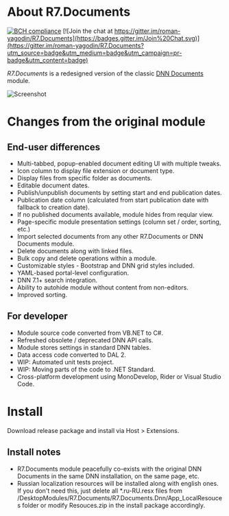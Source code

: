 # About R7.Documents

[![BCH compliance](https://bettercodehub.com/edge/badge/roman-yagodin/R7.Documents)](https://bettercodehub.com/)
[![Join the chat at https://gitter.im/roman-yagodin/R7.Documents](https://badges.gitter.im/Join%20Chat.svg)](https://gitter.im/roman-yagodin/R7.Documents?utm_source=badge&utm_medium=badge&utm_campaign=pr-badge&utm_content=badge)

*R7.Documents* is a redesigned version of the classic [DNN Documents](https://github.com/mitchelsellers/dnnDocuments) module.

![Screenshot](https://raw.githubusercontent.com/roman-yagodin/R7.Documents/master/images/r7_documents_bootstrap.png "Main module in the edit mode")

# Changes from the original module

## End-user differences

- Multi-tabbed, popup-enabled document editing UI with multiple tweaks.
- Icon column to display file extension or document type.
- Display files from specific folder as documents.
- Editable document dates.
- Publish/unpublish documents by setting start and end publication dates.
- Publication date column (calculated from start publication date with fallback to creation date).
- If no published documents available, module hides from reqular view.
- Page-specific module presentation settings (column set / order, sorting, etc.)
- Import selected documents from any other R7.Documents or DNN Documents module.
- Delete documents along with linked files.
- Bulk copy and delete operations within a module.
- Customizable styles - Bootstrap and DNN grid styles included.
- YAML-based portal-level configuration.
- DNN 7.1+ search integration.
- Ability to autohide module without content from non-editors.
- Improved sorting.

## For developer

- Module source code converted from VB.NET to C#.
- Refreshed obsolete / deprecated DNN API calls.
- Module stores settings in standard DNN tables.
- Data access code converted to DAL 2.
- WIP: Automated unit tests project.
- WIP: Moving parts of the code to .NET Standard.
- Cross-platform development using MonoDevelop, Rider or Visual Studio Code.

# Install

Download release package and install via Host &gt; Extensions.

## Install notes

- R7.Documents module peacefully co-exists with the original DNN Documents in the same DNN installation, on the same page, etc.
- Russian localization resources will be installed along with english ones. If you don't need this, just delete all *.ru-RU.resx files from /DesktopModules/R7.Documents/R7.Documents.Dnn/App_LocalResouces folder or modify Resouces.zip in the install package accordingly.

